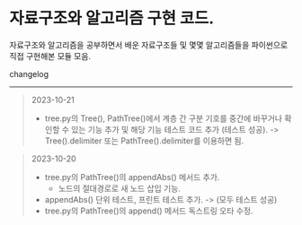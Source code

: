 # 자료구조와 알고리즘 구현 코드.

자료구조와 알고리즘을 공부하면서 배운 자료구조들 및 몇몇 알고리즘들을 
파이썬으로 직접 구현해본 모듈 모음. 


changelog
- - -

> 2023-10-21
> - tree.py의 Tree(), PathTree()에서 계층 간 구분 기호를 중간에 바꾸거나 확인할 수 있는 기능 추가 및 해당 기능 테스트 코드 추가 (테스트 성공). -> Tree().delimiter 또는 PathTree().delimiter를 이용하면 됨.

> 2023-10-20
> - tree.py의 PathTree()의 appendAbs() 메서드 추가. 
>   - 노드의 절대경로로 새 노드 삽입 기능. 
> - appendAbs() 단위 테스트, 프린트 테스트 추가. -> (모두 테스트 성공)
> - tree.py의 PathTree()의 append() 메서드 독스트링 오타 수정. 
